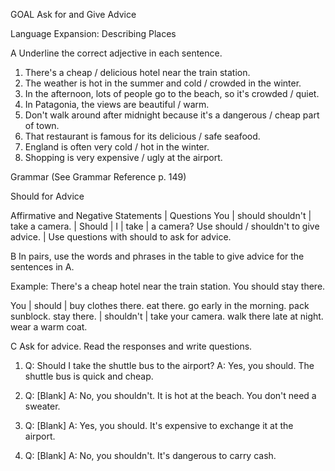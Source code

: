 GOAL Ask for and Give Advice

Language Expansion: Describing Places

A Underline the correct adjective in each sentence.

1. There's a cheap / delicious hotel near the train station.
2. The weather is hot in the summer and cold / crowded in the winter.
3. In the afternoon, lots of people go to the beach, so it's crowded / quiet.
4. In Patagonia, the views are beautiful / warm.
5. Don't walk around after midnight because it's a dangerous / cheap part of town.
6. That restaurant is famous for its delicious / safe seafood.
7. England is often very cold / hot in the winter.
8. Shopping is very expensive / ugly at the airport.

Grammar (See Grammar Reference p. 149)

Should for Advice

Affirmative and Negative Statements | Questions
You | should shouldn't | take a camera. | Should | I | take | a camera?
Use should / shouldn't to give advice. | Use questions with should to ask for advice.

B In pairs, use the words and phrases in the table to give advice for the sentences in A.

Example: There's a cheap hotel near the train station. You should stay there.

You | should | buy clothes there.
                 eat there.
                 go early in the morning.
                 pack sunblock.
                 stay there.
    | shouldn't | take your camera.
                   walk there late at night.
                   wear a warm coat.

C Ask for advice. Read the responses and write questions.

1. Q: Should I take the shuttle bus to the airport?
   A: Yes, you should. The shuttle bus is quick and cheap.

2. Q: [Blank]
   A: No, you shouldn't. It is hot at the beach. You don't need a sweater.

3. Q: [Blank]
   A: Yes, you should. It's expensive to exchange it at the airport.

4. Q: [Blank]
   A: No, you shouldn't. It's dangerous to carry cash.